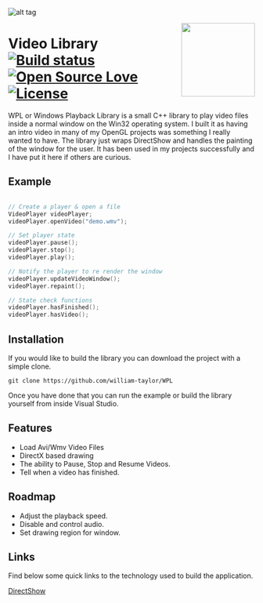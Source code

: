 ![alt tag](http://williamsamtaylor.co.uk/github-images/wpl-animation.gif)

<img align='right' width='150' height='150' src='https://image.flaticon.com/icons/svg/332/332433.svg' />

# Video Library [![Build status](https://ci.appveyor.com/api/projects/status/o8afonef8k6qrs0k?svg=true)](https://ci.appveyor.com/project/william-taylor/wpl) [![Open Source Love](https://badges.frapsoft.com/os/v1/open-source.svg?v=102)](https://github.com/ellerbrock/open-source-badge/) [![License](https://img.shields.io/badge/License-Apache%202.0-blue.svg)](https://opensource.org/licenses/Apache-2.0)

WPL or Windows Playback Library is a small C++ library to play video files inside a normal window on the Win32 operating system. I built it as having an intro video in many of my OpenGL projects was something I really wanted to have. The library just wraps DirectShow and handles the painting of the window for the user. It has been used in my projects successfully and I have put it here if others are curious. 

## Example

```c++

// Create a player & open a file
VideoPlayer videoPlayer;
videoPlayer.openVideo("demo.wmv");

// Set player state
videoPlayer.pause();
videoPlayer.stop();
videoPlayer.play();

// Notify the player to re render the window
videoPlayer.updateVideoWindow();
videoPlayer.repaint();

// State check functions
videoPlayer.hasFinished();
videoPlayer.hasVideo();

```

## Installation

If you would like to build the library you can download the project with a simple clone.

```git clone https://github.com/william-taylor/WPL```

Once you have done that you can run the example or build the library yourself from inside Visual Studio.

## Features

* Load Avi/Wmv Video Files
* DirectX based drawing
* The ability to Pause, Stop and Resume Videos.
* Tell when a video has finished.

## Roadmap

* Adjust the playback speed.
* Disable and control audio.
* Set drawing region for window.

## Links

Find below some quick links to the technology used to build the application.

[DirectShow](https://msdn.microsoft.com/en-us/library/windows/desktop/dd390351(v=vs.85).aspx)
